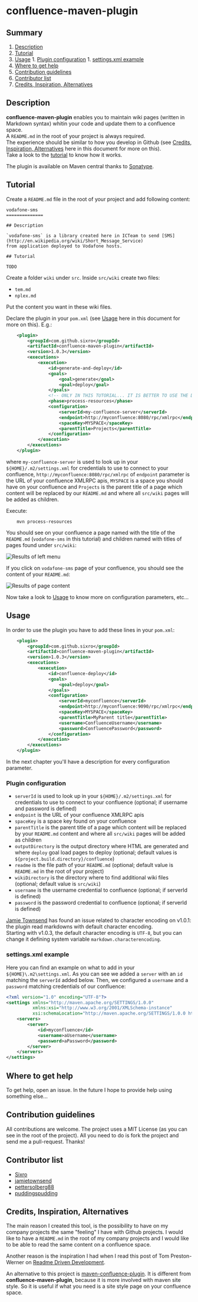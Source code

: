 confluence-maven-plugin
=======================

## Summary

  1. [Description](#description)
  1. [Tutorial](#tutorial)
  1. [Usage](#usage)
    1. [Plugin configuration](#usage_plugin_configuration)
    1. [settings.xml example](#usage_settings_xml_example)
  1. [Where to get help](#where_to_get_help)
  1. [Contribution guidelines](#contribution_guidelines)
  1. [Contributor list](#contributor_list)
  1. [Credits, Inspiration, Alternatives](#credits_inspiration_alternatives)

## <a name="description"/>Description

**confluence-maven-plugin** enables you to maintain wiki pages (written in
Markdown syntax) whitin your code and update them to a confluence space.   
A `README.md` in the root of your project is always required.   
The experience should be similar to how you develop in Github (see [Credits,
Inspiration, Alternatives](#credits_inspiration_alternatives) here in this
document for more on this).   
Take a look to the [tutorial](#tutorial) to know how it works.   

The plugin is available on Maven central thanks to [Sonatype](http://www.sonatype.org).

## <a name="tutorial"/>Tutorial

Create a `README.md` file in the root of your project and add following content:

```
vodafone-sms
==============

## Description

`vodafone-sms` is a library created here in ICTeam to send [SMS](http://en.wikipedia.org/wiki/Short_Message_Service)
from application deployed to Vodafone hosts.

## Tutorial

TODO
```

Create a folder `wiki` under `src`.
Inside `src/wiki` create two files:

  * `tem.md`
  * `nplex.md`

Put the content you want in these wiki files.

Declare the plugin in your `pom.xml` (see [Usage](#usage) here in this
document for more on this). E.g.:

```xml
	<plugin>
		<groupId>com.github.sixro</groupId>
		<artifactId>confluence-maven-plugin</artifactId>
		<version>1.0.3</version>
		<executions>
			<execution>
				<id>generate-and-deploy</id>
				<goals>
					<goal>generate</goal>
					<goal>deploy</goal>
				</goals>
				<!-- ONLY IN THIS TUTORIAL... IT IS BETTER TO USE THE DEFAULT PHASE "deploy"-->
				<phase>process-resources</phase>
				<configuration>
					<serverId>my-confluence-server</serverId>
					<endpoint>http://myconfluence:8080/rpc/xmlrpc</endpoint>
					<spaceKey>MYSPACE</spaceKey>
					<parentTitle>Projects</parentTitle>
				</configuration>
			</execution>
		</executions>
	</plugin>
```

where `my-confluence-server` is used to look up in your
`${HOME}/.m2/settings.xml` for credentials to use to connect to your
confluence, `http://myconfluence:8080/rpc/xmlrpc` of `endpoint` parameter is the
URL of your confluence XMLRPC apis, `MYSPACE` is a space you should have on your
confluence and `Projects` is the parent title of a page which content will be
replaced by our `README.md` and where all `src/wiki` pages will be added as
children.

Execute:

```shell
	mvn process-resources
```

You should see on your confluence a page named with the title of the
`README.md` (`vodafone-sms` in this tutorial) and children named with titles
of pages found under `src/wiki`:

![Results of left menu](src/wiki/results_left-menu.png)

If you click on `vodafone-sms` page of your confluence, you should see the
content of your `README.md`:

![Results of page content](src/wiki/results_page-content.png)

Now take a look to [Usage](#usage) to know more on configuration parameters, etc...

## <a name="usage"/>Usage

In order to use the plugin you have to add these lines in your `pom.xml`:

```xml
    <plugin>
		<groupId>com.github.sixro</groupId>
		<artifactId>confluence-maven-plugin</artifactId>
		<version>1.0.3</version>
		<executions>
			<execution>
				<id>confluence-deploy</id>
				<goals>
					<goal>deploy</goal>
				</goals>
				<configuration>
					<serverId>myconfluence</serverId>
					<endpoint>http://myconfluence:9090/rpc/xmlrpc</endpoint>
					<spaceKey>MYSPACE</spaceKey>
					<parentTitle>MyParent title</parentTitle>
					<username>ConfluenceUsername</username>
					<password>ConfluencePassword</password>
				</configuration>
			</execution>
		</executions>
	</plugin>
```

In the next chapter you'll have a description for every configuration parameter.

### <a name="usage_plugin_configuration" />Plugin configuration

  * `serverId` is used to look up in your `${HOME}/.m2/settings.xml` for 
                credentials to use to connect to your confluence (optional; if username and password is defined)
  * `endpoint` is the URL of your confluence XMLRPC apis
  * `spaceKey` is a space key found on your confluence
  * `parentTitle` is the parent title of a page which content will be replaced 
                   by your `README.md` content and where all `src/wiki` pages
				   will be added as children
  * `outputDirectory` is the output directory where HTML are generated and where
                      `deploy` goal load pages to deploy (optional; default
					  values is `${project.build.directory}/confluence`)
  * `readme` is the file path of your `README.md` (optional; default value is
             `README.md` in the root of your project)
  * `wikiDirectory` is the directory where to find additional wiki files
	(optional; default value is `src/wiki`)
  * `username` is the username credential to confluence (optional; if serverId is defined)
  * `password` is the password credential to confluence (optional; if serverId is defined)


[Jamie Townsend](http://github.com/jamietownsend) has found an issue related to character encoding on v1.0.1: 
the plugin read markdowns with default character encoding.  
Starting with v1.0.3, the default character encoding is `UTF-8`, but you can change
it defining system variable `markdown.characterencoding`.


### <a name="usage_settings_xml_example" />settings.xml example

Here you can find an example on what to add in your `${HOME}\.m2\settings.xml`.
As you can see we added a `server` with an `id` matching the `serverId` added
below. Then, we configured a `username` and a `password` matching credentials of
our confluence:

```xml
<?xml version="1.0" encoding="UTF-8"?>
<settings xmlns="http://maven.apache.org/SETTINGS/1.0.0" 
          xmlns:xsi="http://www.w3.org/2001/XMLSchema-instance" 
          xsi:schemaLocation="http://maven.apache.org/SETTINGS/1.0.0 http://maven.apache.org/xsd/settings-1.0.0.xsd">
	<servers>
		<server>
			<id>myconfluence</id>
			<username>aUsername</username>
			<password>aPassword</password>
		</server>
	</servers>
</settings>
```

## <a name="where_to_get_help"/>Where to get help

To get help, open an issue. In the future I hope to provide help using something
else...

## <a name="contribution_guidelines"/>Contribution guidelines

All contributions are welcome. The project uses a MIT License (as you can see
in the root of the project).
All you need to do is fork the project and send me a pull-request.
Thanks!

## <a name="contributor_list"/>Contributor list

  * [Sixro](http://github.com/sixro)
  * [jamietownsend](http://github.com/jamietownsend)
  * [pettersolberg88](http://github.com/pettersolberg88)
  * [puddingspudding](http://github.com/puddingspudding)

## <a name="credits_inspiration_alternatives"/>Credits, Inspiration, Alternatives

The main reason I created this tool, is the possibility to have on my company
projects the same "feeling" I have with Github projects. I would like to have
a `README.md` in the root of my company projects and I would like to be able to
read the same content on a confluence space.

Another reason is the inspiration I had when I read this post of 
Tom Preston-Werner on [Readme Driven Development](http://tom.preston-werner.com/2010/08/23/readme-driven-development.html).

An alternative to this project is [maven-confluence-plugin](https://code.google.com/p/maven-confluence-plugin/).
It is different from **confluence-maven-plugin**, because it is more involved with maven site style. So
it is useful if what you need is a site style page on your confluence space.
